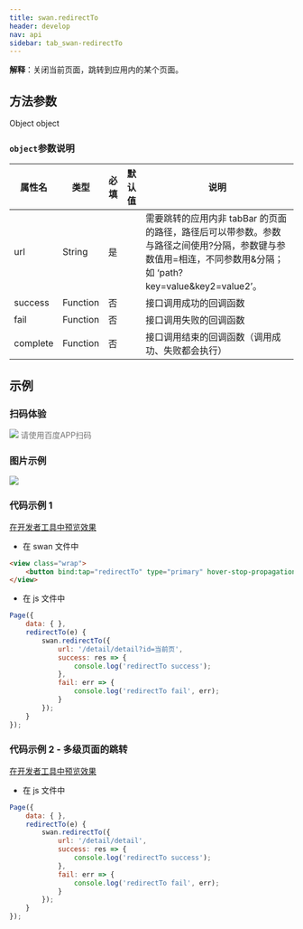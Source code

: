 ```yaml
---
title: swan.redirectTo
header: develop
nav: api
sidebar: tab_swan-redirectTo
---
```

 
 
**解释**：关闭当前页面，跳转到应用内的某个页面。

 
## 方法参数 

Object object

###  `object`参数说明 

|属性名 |类型  |必填 | 默认值 |说明|
|---- | ---- | ---- | ----|----|
|url |String | 是  | | 需要跳转的应用内非 tabBar 的页面的路径，路径后可以带参数。参数与路径之间使用?分隔，参数键与参数值用=相连，不同参数用&分隔；如 ‘path?key=value&key2=value2’。|
|success| Function |   否  | |  接口调用成功的回调函数|
|fail   | Function |   否  | |  接口调用失败的回调函数|
|complete  |  Function  |  否 | |   接口调用结束的回调函数（调用成功、失败都会执行）|

## 示例

 
### 扫码体验

<div class='scan-code-container'>
    <img src="https://b.bdstatic.com/miniapp/assets/images/doc_demo/pages_navigateTo.png" class="demo-qrcode-image" />
    <font color=#777 12px>请使用百度APP扫码</font>
</div>

###  图片示例  
<div class="m-doc-custom-examples">
    <div class="m-doc-custom-examples-correct">
        <img src="https://b.bdstatic.com/miniapp/image/redirectTo.gif">
    </div>
    <div class="m-doc-custom-examples-correct">
        <img src=" ">
    </div>
    <div class="m-doc-custom-examples-correct">
        <img src=" ">
    </div>     
</div>

###  代码示例 1 

<a href="swanide://fragment/441e13e266a3072d50cfe2e1b896f9451574139717336" title="在开发者工具中预览效果" target="_self">在开发者工具中预览效果</a>

* 在 swan 文件中

```html
<view class="wrap">
    <button bind:tap="redirectTo" type="primary" hover-stop-propagation="true">在当前页面打开</button>
</view>
```

* 在 js 文件中

```js
Page({
    data: { },
    redirectTo(e) {
        swan.redirectTo({
            url: '/detail/detail?id=当前页',
            success: res => {
                console.log('redirectTo success');
            },
            fail: err => {
                console.log('redirectTo fail', err);
            }
        });
    }
});
```

###  代码示例 2 - 多级页面的跳转 

<a href="swanide://fragment/c24dc8fd5e6e10fcc02f8615b5e09e341575404434832" title="在开发者工具中预览效果" target="_self">在开发者工具中预览效果</a>

* 在 js 文件中

```js
Page({
    data: { },
    redirectTo(e) {
        swan.redirectTo({
            url: '/detail/detail',
            success: res => {
                console.log('redirectTo success');
            },
            fail: err => {
                console.log('redirectTo fail', err);
            }
        });
    }
});
```


